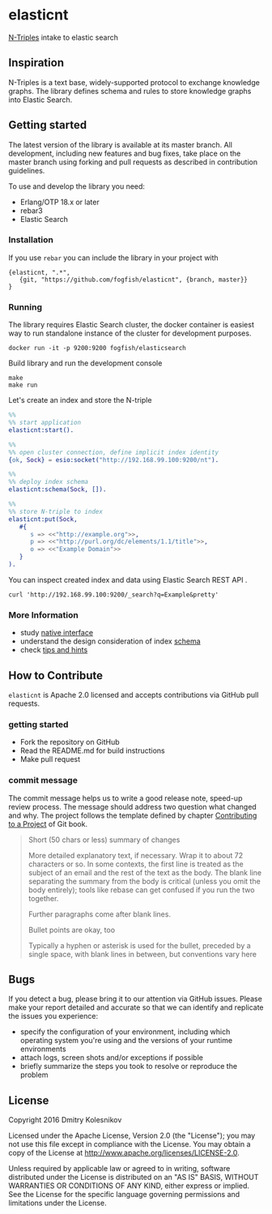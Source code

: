 # elasticnt

[N-Triples](http://www.w3.org/TR/n-triples/) intake to elastic search


## Inspiration 

N-Triples is a text base, widely-supported protocol to exchange knowledge graphs. The library defines schema and rules to store knowledge graphs into Elastic Search.    


## Getting started

The latest version of the library is available at its master branch. All development, including new features and bug fixes, take place on the master branch using forking and pull requests as described in contribution guidelines.

To use and develop the library you need:
* Erlang/OTP 18.x or later
* rebar3
* Elastic Search

### Installation

If you use `rebar` you can include the library in your project with
```
{elasticnt, ".*",
   {git, "https://github.com/fogfish/elasticnt", {branch, master}}
}
```

### Running 

The library requires Elastic Search cluster, the docker container is easiest way to run standalone instance of the cluster for development purposes.  
```
docker run -it -p 9200:9200 fogfish/elasticsearch
```

Build library and run the development console
```
make
make run
```

Let's create an index and store the N-triple
```erlang
%%
%% start application
elasticnt:start().

%%
%% open cluster connection, define implicit index identity
{ok, Sock} = esio:socket("http://192.168.99.100:9200/nt").

%%
%% deploy index schema
elasticnt:schema(Sock, []).

%%
%% store N-triple to index
elasticnt:put(Sock, 
   #{
      s => <<"http://example.org">>,
      p => <<"http://purl.org/dc/elements/1.1/title">>,
      o => <<"Example Domain">>
   }
).
```

You can inspect created index and data using Elastic Search REST API .
```
curl 'http://192.168.99.100:9200/_search?q=Example&pretty'
```


### More Information
* study [native interface](src/elasticnt.erl)
* understand the design consideration of index [schema](src/schema.md)
* check [tips and hints](doc/howto.md)

## How to Contribute

`elasticnt` is Apache 2.0 licensed and accepts contributions via GitHub pull requests.

### getting started

* Fork the repository on GitHub
* Read the README.md for build instructions
* Make pull request

### commit message

The commit message helps us to write a good release note, speed-up review process. The message should address two question what changed and why. The project follows the template defined by chapter [Contributing to a Project](http://git-scm.com/book/ch5-2.html) of Git book.

>
> Short (50 chars or less) summary of changes
>
> More detailed explanatory text, if necessary. Wrap it to about 72 characters or so. In some contexts, the first line is treated as the subject of an email and the rest of the text as the body. The blank line separating the summary from the body is critical (unless you omit the body entirely); tools like rebase can get confused if you run the two together.
> 
> Further paragraphs come after blank lines.
> 
> Bullet points are okay, too
> 
> Typically a hyphen or asterisk is used for the bullet, preceded by a single space, with blank lines in between, but conventions vary here
>

## Bugs

If you detect a bug, please bring it to our attention via GitHub issues. Please make your report detailed and accurate so that we can identify and replicate the issues you experience:
- specify the configuration of your environment, including which operating system you're using and the versions of your runtime environments
- attach logs, screen shots and/or exceptions if possible
- briefly summarize the steps you took to resolve or reproduce the problem


## License

Copyright 2016 Dmitry Kolesnikov

Licensed under the Apache License, Version 2.0 (the "License"); you may not use this file except in compliance with the License. You may obtain a copy of the License at http://www.apache.org/licenses/LICENSE-2.0.

Unless required by applicable law or agreed to in writing, software distributed under the License is distributed on an "AS IS" BASIS, WITHOUT WARRANTIES OR CONDITIONS OF ANY KIND, either express or implied. See the License for the specific language governing permissions and limitations under the License.

